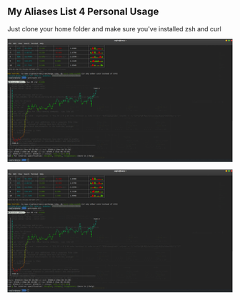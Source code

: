 ## My Aliases List 4 Personal Usage 

Just clone your home folder and make sure you've installed zsh and curl 


![screenshot](https://raw.githubusercontent.com/caglardursun/bash-stuff/master/images/crypto1.png)

![screenshot2](https://raw.githubusercontent.com/caglardursun/bash-stuff/master/images/crypto1.png)


